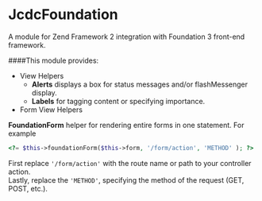 JcdcFoundation
===

A module for Zend Framework 2 integration with Foundation 3 front-end framework.


####This module provides:
* View Helpers
  * <b title="JcdcFoundation\View\Helper\Alert">Alerts</b> displays a box for status messages and/or flashMessenger display.
  * <b title="JcdcFoundation\View\Helper\Label">Labels</b> for tagging content or specifying importance.
* Form View Helpers

<b title="JcdcFoundation\Form\View\Helper\FoundationForm">FoundationForm</b> helper for rendering entire forms in one statement.
   For example

```php
<?= $this->foundationForm($this->form, '/form/action', 'METHOD' ); ?>
```
First replace `'/form/action'` with the route name or path to your controller action.  
Lastly, replace the `'METHOD'`, specifying the method of the request (GET, POST, etc.).